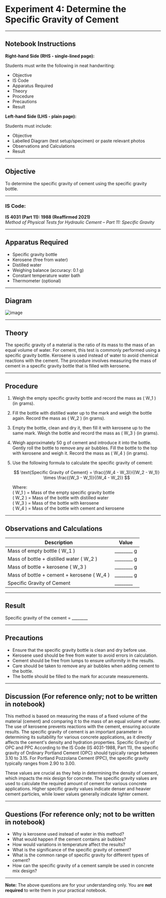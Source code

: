 # Experiment 4: **Determine the Specific Gravity of Cement**

---

## Notebook Instructions

**Right-hand Side (RHS - single-lined page):**  

Students must write the following in neat handwriting:  
- Objective  
- IS Code  
- Apparatus Required  
- Theory  
- Procedure  
- Precautions  
- Result

**Left-hand Side (LHS - plain page):**  

Students must include:  
- Objective  
- Labelled Diagram (test setup/specimen) or paste relevant photos  
- Observations and Calculations  
- Result

---

## Objective

To determine the specific gravity of cement using the specific gravity bottle.

---

### IS Code:
**IS 4031 (Part 11): 1988 (Reaffirmed 2021)**  
*Method of Physical Tests for Hydraulic Cement – Part 11: Specific Gravity*

---

## Apparatus Required

- Specific gravity bottle  
- Kerosene (free from water)  
- Distilled water  
- Weighing balance (accuracy: 0.1 g)  
- Constant temperature water bath  
- Thermometer (optional)  

---

## Diagram

![image](https://github.com/user-attachments/assets/6f9408b3-124b-4f1d-81db-72751bc291e6)

---

## Theory

The specific gravity of a material is the ratio of its mass to the mass of an equal volume of water. For cement, this test is commonly performed using a specific gravity bottle. Kerosene is used instead of water to avoid chemical reactions with the cement. The procedure involves measuring the mass of cement in a specific gravity bottle that is filled with kerosene.

---

## Procedure

1. Weigh the empty specific gravity bottle and record the mass as \( W_1 \) (in grams).
2. Fill the bottle with distilled water up to the mark and weigh the bottle again. Record the mass as \( W_2 \) (in grams).
3. Empty the bottle, clean and dry it, then fill it with kerosene up to the same mark. Weigh the bottle and record the mass as \( W_3 \) (in grams).
4. Weigh approximately 50 g of cement and introduce it into the bottle. Gently roll the bottle to remove any air bubbles. Fill the bottle to the top with kerosene and weigh it. Record the mass as \( W_4 \) (in grams).
5. Use the following formula to calculate the specific gravity of cement:

   $$
   \text{Specific Gravity of Cement} = \frac{(W_4 - W_3)}{(W_2 - W_1)} \times \frac{(W_3 - W_1)}{(W_4 - W_2)}
   $$

   Where:  
   \( W_1 \) = Mass of the empty specific gravity bottle  
   \( W_2 \) = Mass of the bottle with distilled water  
   \( W_3 \) = Mass of the bottle with kerosene  
   \( W_4 \) = Mass of the bottle with cement and kerosene

---

## Observations and Calculations

| Description                                   | Value        |
|-----------------------------------------------|--------------|
| Mass of empty bottle \( W_1 \)                | ________ g   |
| Mass of bottle + distilled water \( W_2 \)    | ________ g   |
| Mass of bottle + kerosene \( W_3 \)           | ________ g   |
| Mass of bottle + cement + kerosene \( W_4 \)  | ________ g   |
| Specific Gravity of Cement                    | ________     |

---

## Result

Specific gravity of the cement = ________

---

## Precautions

- Ensure that the specific gravity bottle is clean and dry before use.
- Kerosene used should be free from water to avoid errors in calculation.
- Cement should be free from lumps to ensure uniformity in the results.
- Care should be taken to remove any air bubbles when adding cement to the bottle.
- The bottle should be filled to the mark for accurate measurements.

---

## Discussion (For reference only; not to be written in notebook)

This method is based on measuring the mass of a fixed volume of the material (cement) and comparing it to the mass of an equal volume of water. The use of kerosene prevents reactions with the cement, ensuring accurate results. The specific gravity of cement is an important parameter in determining its suitability for various concrete applications, as it directly affects the cement's density and hydration properties.
Specific Gravity of OPC and PPC
According to the IS Code (IS 4031-1988, Part 11), the specific gravity of Ordinary Portland Cement (OPC) should typically range between 3.10 to 3.15. For Portland Pozzolana Cement (PPC), the specific gravity typically ranges from 2.90 to 3.00.

These values are crucial as they help in determining the density of cement, which impacts the mix design for concrete. The specific gravity values are used to calculate the required amount of cement for various concrete applications. Higher specific gravity values indicate denser and heavier cement particles, while lower values generally indicate lighter cement.

---

## Questions (For reference only; not to be written in notebook)

- Why is kerosene used instead of water in this method?  
- What would happen if the cement contains air bubbles?  
- How would variations in temperature affect the results?  
- What is the significance of the specific gravity of cement?  
- What is the common range of specific gravity for different types of cement?  
- How can the specific gravity of a cement sample be used in concrete mix design?

---

**Note:** The above questions are for your understanding only. You are **not required** to write them in your practical notebook.
